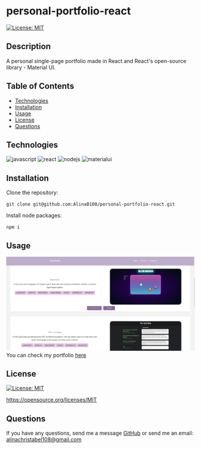 # personal-portfolio-react

[![License: MIT](https://img.shields.io/badge/License-MIT-yellow.svg)](https://opensource.org/licenses/MIT)

## Description
A personal single-page portfolio made in React and React's open-source library - Material UI.

## Table of Contents
- [Technologies](#technologies)
- [Installation](#installation)
- [Usage](#usage)
- [License](#license)
- [Questions](#questions)

## Technologies
![javascript](https://img.shields.io/badge/JavaScript-F7DF1E?style=for-the-badge&logo=javascript&logoColor=black)
![react](https://img.shields.io/badge/React-20232A?style=for-the-badge&logo=react&logoColor=61DAFB)
![nodejs](https://img.shields.io/badge/Node.js-43853D?style=for-the-badge&logo=node.js&logoColor=white)
![materialui](https://img.shields.io/badge/Material--UI-0081CB?style=for-the-badge&logo=material-ui&logoColor=white)

## Installation
Clone the repository:
```
git clone git@github.com:AlinaB108/personal-portfolio-react.git
```
Install node packages:
```
npm i 
```

## Usage
![screenshot](./src/assets/images/site1.png)
You can check my portfolio [here](https://alinab-108.netlify.app/)

## License
[![License: MIT](https://img.shields.io/badge/License-MIT-yellow.svg)](https://opensource.org/licenses/MIT)

https://opensource.org/licenses/MIT 
    
## Questions
If you have any questions, send me a message [GitHub](https://github.com/AlinaB108) or send me an email: [alinachristabel108@gmail.com](alinachristabel108@gmail.com)